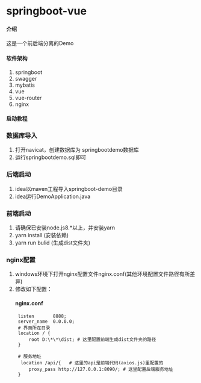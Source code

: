 # springboot-vue

#### 介绍
这是一个前后端分离的Demo

#### 软件架构
1. springboot 
2. swagger
3. mybatis
4. vue
5. vue-router
6. nginx


#### 启动教程

### 数据库导入
1. 打开navicat，创建数据库为 springbootdemo数据库
2. 运行springbootdemo.sql即可
### 后端启动
1. idea以maven工程导入springboot-demo目录
2. idea运行DemoApplication.java
### 前端启动
1. 请确保已安装node.js8.*以上，并安装yarn
1. yarn install (安装依赖)
2. yarn run bulid (生成dist文件夹)
### nginx配置
1. windows环境下打开nginx配置文件nginx.conf(其他环境配置文件路径有所差异)
2. 修改如下配置：
    #### nginx.conf 
        listen       8888;
        server_name  0.0.0.0;
        # 界面所在目录
		location / {
			root D:\*\*\dist; # 这里配置前端生成dist文件夹的路径
		}

		# 服务地址
		 location /api/{   # 这里的api是前端代码(axios.js)里配置的
            proxy_pass http://127.0.0.1:8090/; # 这里配置后端服务地址
        }

    

